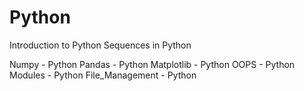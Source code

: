 # Python
Introduction to Python
Sequences in Python

Numpy - Python
Pandas - Python
Matplotlib - Python
OOPS - Python
Modules - Python
File_Management - Python
